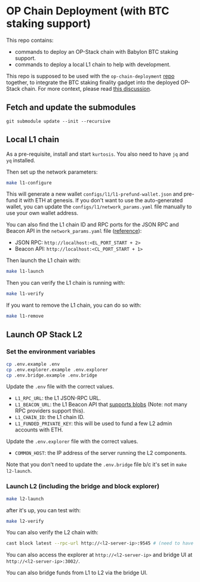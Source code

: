 # OP Chain Deployment (with BTC staking support)

This repo contains:
- commands to deploy an OP-Stack chain with Babylon BTC staking support.
- commands to deploy a local L1 chain to help with development.

This repo is supposed to be used with the `op-chain-deployment` [repo](https://github.com/Snapchain/op-chain-deployment) together, to integrate the BTC staking finality gadget into the deployed OP-Stack chain. For more context, please read [this discussion](https://github.com/ethereum-optimism/specs/discussions/218).

## Fetch and update the submodules

```
git submodule update --init --recursive
```

## Local L1 chain

As a pre-requisite, install and start `kurtosis`. You also need to have `jq` and `yq` installed.

Then set up the network parameters:

```bash
make l1-configure
```

This will generate a new wallet `configs/l1/l1-prefund-wallet.json` and pre-fund it with ETH at genesis. If you don't want to use the auto-generated wallet, you can update the `configs/l1/network_params.yaml` file manually to use your own wallet address.

You can also find the L1 chain ID and RPC ports for the JSON RPC and Beacon API in the `network_params.yaml` file ([reference](https://github.com/ethpandaops/ethereum-package
)):
- JSON RPC: `http://localhost:<EL_PORT_START + 2>`
- Beacon API: `http://localhost:<CL_PORT_START + 1>`

Then launch the L1 chain with:

```bash
make l1-launch
```

Then you can verify the L1 chain is running with:

```bash
make l1-verify
```

If you want to remove the L1 chain, you can do so with:

```bash
make l1-remove
```

## Launch OP Stack L2

### Set the environment variables

```bash
cp .env.example .env
cp .env.explorer.example .env.explorer
cp .env.bridge.example .env.bridge
```

Update the `.env` file with the correct values.
- `L1_RPC_URL`: the L1 JSON-RPC URL.
- `L1_BEACON_URL`: the L1 Beacon API that [supports blobs](https://docs.optimism.io/builders/node-operators/management/blobs) (Note: not many RPC providers support this).
- `L1_CHAIN_ID`: the L1 chain ID.
- `L1_FUNDED_PRIVATE_KEY`: this will be used to fund a few L2 admin accounts with ETH.

Update the `.env.explorer` file with the correct values.
- `COMMON_HOST`: the IP address of the server running the L2 components.

Note that you don't need to update the `.env.bridge` file b/c it's set in `make l2-launch`.

### Launch L2 (including the bridge and block explorer)

```bash
make l2-launch
```

after it's up, you can test with:

```bash
make l2-verify
```

You can also verify the L2 chain with:

```bash
cast block latest --rpc-url http://<l2-server-ip>:9545 # (need to have foundry installed)
```

You can also access the explorer at `http://<l2-server-ip>` and bridge UI at `http://<l2-server-ip>:3002/`.

You can also bridge funds from L1 to L2 via the bridge UI.